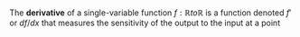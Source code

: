 The **derivative** of a single-variable function $f: \mathbb{R} to \mathbb{R}$ is a function denoted $f'$ or $df/dx$ that measures the sensitivity of the output to the input at a point